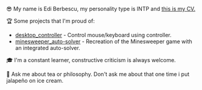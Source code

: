 😎 My name is Edi Berbescu, my personality type is INTP and [this is my CV.](https://ediberbe.github.io/cv/cv.html)  

🏆 Some projects that I'm proud of:  
- [desktop\_controller](https://github.com/ediberbe/desktop_controller) - Control mouse/keyboard using controller.  
- [minesweeper\_auto-solver](https://github.com/ediberbe/minesweeper_auto-solver) - Recreation of the Minesweeper game with an integrated auto-solver.

🎓 I'm a constant learner, constructive criticism is always welcome.  

💬 Ask me about tea or philosophy. Don't ask me about that one time i put jalapeño on ice cream.  
